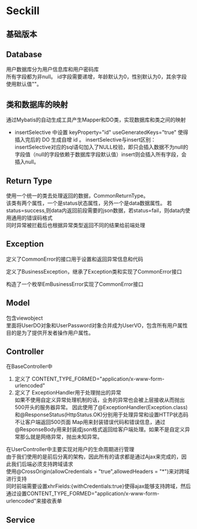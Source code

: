 # Seckill
## 基础版本

## Database  
用户数据库分为用户信息库和用户密码库  
所有字段都为非null。 id字段需要递增，年龄默认为0，性别默认为0，其余字段使用默认值""。  

## 类和数据库的映射  
通过Mybatis的自动生成工具产生Mapper和DO类，实现数据库和类之间的映射  
* insertSelective 中设置 keyProperty="id" useGeneratedKeys="true" 使得插入完后的 DO 生成自增 id 。 insertSelective与insert区别： insertSelective对应的sql语句加入了NULL校验，即只会插入数据不为null的字段值（null的字段依赖于数据库字段默认值）insert则会插入所有字段，会插入null。


## Return Type
使用一个统一的类去处理返回的数据，CommonReturnType。  
该类有两个属性，一个是status状态属性，另外一个是data数据属性。
若status=success,则data内返回前段需要的json数据，若status=fail，则data内使用通用的错误码格式  
同时异常被拦截后也根据异常类型返回不同的结果给前端处理

## Exception  
定义了CommonError的接口用于设置和返回异常信息和代码  

定义了BusinessException，继承了Exception类和实现了CommonError接口

构造了一个枚举EmBusinessError实现了CommonError接口

## Model
包含viewobject  
里面将UserDO对象和UserPassword对象合并成为UserVO，包含所有用户属性  
目的是为了提供开发者操作用户属性。

## Controller  
在BaseController中  
1. 定义了 CONTENT_TYPE_FORMED="application/x-www-form-urlencoded"
2. 定义了 ExceptionHandler用于处理抛出的异常  
如果不使用自定义异常处理机制的话，业务的异常也会被上层接收从而抛出500开头的服务器异常。
因此使用了@ExceptionHandler(Exception.class)和@ResponseStatus(HttpStatus.OK)分别用于处理异常和设置HTTP状态码不让客户端返回500页面
Map用来封装错误代码和错误信息，通过@ResponseBody用来封装成json格式返回给客户端处理。如果不是自定义异常那么就是网络异常，抛出未知异常。

在UserController中主要实现对用户的生命周期进行管理  
由于我们使用的是前后分离的架构，因此所有的请求都是通过Ajax来完成的，因此我们后端必须支持跨域请求  
使用@CrossOrigin(allowCredentials = "true",allowedHeaders = "*")来对跨域进行支持  
同时前端需要设置xhrFields:{withCredentials:true}使得ajax能够支持跨域，然后通过设置CONTENT_TYPE_FORMED="application/x-www-form-urlencoded"来接收表单  

## Service


